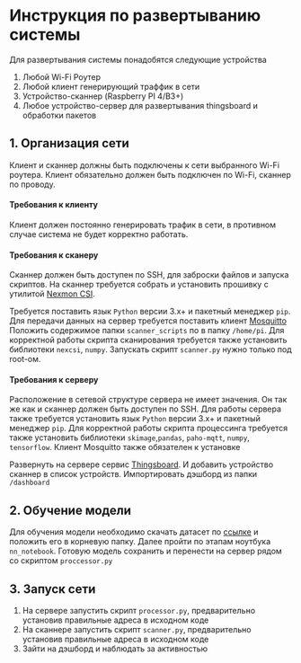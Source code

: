# Инструкция по развертыванию системы

Для развертывания системы понадобятся следующие устройства

1. Любой Wi-Fi Роутер
2. Любой клиент генерирующий траффик в сети
3. Устройство-сканнер (Raspberry PI 4/B3+)
4. Любое устройство-сервер для развертывания thingsboard и обработки пакетов

## 1. Организация сети

Клиент и сканнер должны быть подключены к сети выбранного Wi-Fi роутера. Клиент обязательно должен быть подключен по Wi-Fi, сканнер по проводу.

#### Требования к клиенту

Клиент должен постоянно генерировать трафик в сети, в противном случае система не будет корректно работать.

#### Требования к сканеру
Сканнер должен быть доступен по SSH, для заброски файлов и запуска скриптов. На сканнер требуется собрать и установить прошивку с утилитой [Nexmon CSI](https://github.com/seemoo-lab/nexmon_csi). 

Требуется поставить язык `Python` версии 3.х+ и пакетный менеджер `pip`. Для передачи данных на сервер требуется поставить клиент [Mosquitto](https://mosquitto.org/)
Положить содержимое папки `scanner_scripts` по в папку `/home/pi`. Для корректной работы скрипта сканирования требуется также установить библиотеки `nexcsi`, `numpy`. Запускать скрипт `scanner.py` нужно только под root-ом.

#### Требования к серверу

Расположение в сетевой структуре сервера не имеет значения. Он так же как и сканнер должен быть доступен по SSH.
Для работы сервера также требуется установить язык `Python` версии 3.х+ и пакетный менеджер `pip`. Для корректной работы скрипта процессинга требуется также установить библиотеки `skimage`,`pandas`, `paho-mqtt`, `numpy`, `tensorflow`. Клиент Mosquitto также обязателен к установке

Развернуть на сервере сервис [Thingsboard](https://thingsboard.io/docs/user-guide/install/installation-options/). И добавить устройство сканнер в список устройств. Импортировать дэшборд из папки `/dashboard`

## 2. Обучение модели

Для обучения модели необходимо скачать датасет по [ссылке]() и положить его в корневую папку. Далее пройти по этапам ноутбука `nn_notebook`. Готовую модель сохранить и перенести на сервер рядом со скриптом `proccessor.py`

## 3. Запуск сети

1. На сервере запустить скрипт `processor.py`, предварительно установив правильные адреса в исходном коде
2. На сканнере запустить скрипт `scanner.py`, предварительно установив правильные адреса в исходном коде
3. Зайти на дэшборд и наблюдать за активностью
